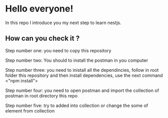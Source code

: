 # Hello everyone!

In this repo I introduce you my next step to learn nestjs.

## How can you check it ?

Step number one: you need to copy this repository

Step number two:
You should to install the postman in you computer

Step number three: you need to inistall all the dependincies, follow in root folder this repository and then install dependencies, use the next command <"npm install">

Step number four: you need to open postman and import the collection of postman in root directory this repo

Step number five: try to added into collection or change the some of element from collection
